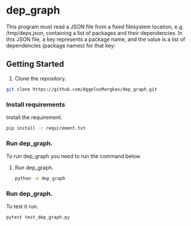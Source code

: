 # dep_graph

This program must read a JSON file from a fixed filesystem location, e.g. /tmp/deps.json, containing a list of packages and their dependencies. In this JSON file, a key represents a package name, and the value is a list of dependencies (package names) for that key:


<!-- GETTING STARTED -->
## Getting Started

1. Clone the repository.
  ```sh
  git clone https://github.com/AggelosMargkas/dep_graph.git
  ```
      

### Install requirements 

Install the requirement.
  ```sh
  pip install -r requirement.txt
  ```

### Run dep_graph.

To run dep_graph you need to run the command below.

1. Run dep_graph.
   ```sh
   python -m dep_graph
   ```
 
### Run dep_graph.

To test it run.
   ```sh
   pytest test_dep_graph.py
   ```


